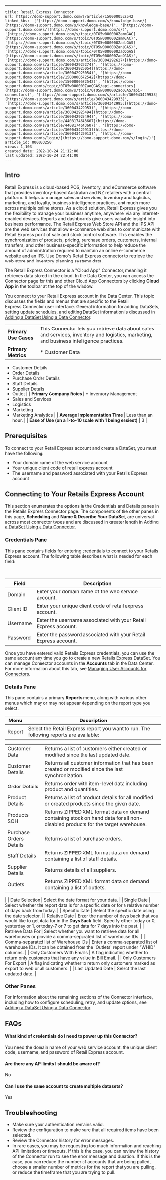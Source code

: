 ---
    title: Retail Express Connector
    url: https://domo-support.domo.com/s/article/1500000572542
    linked_kbs:  ['[https://domo-support.domo.com/s/knowledge-base/](https://domo-support.domo.com/s/knowledge-base/)', '[https://domo-support.domo.com/s/](https://domo-support.domo.com/s/)', '[https://domo-support.domo.com/s/topic/0TO5w000000ZammGAC](https://domo-support.domo.com/s/topic/0TO5w000000ZammGAC)', '[https://domo-support.domo.com/s/topic/0TO5w000000ZanLGAS](https://domo-support.domo.com/s/topic/0TO5w000000ZanLGAS)', '[https://domo-support.domo.com/s/topic/0TO5w000000ZaoQGAS](https://domo-support.domo.com/s/topic/0TO5w000000ZaoQGAS)', '[https://domo-support.domo.com/s/article/360042926274](https://domo-support.domo.com/s/article/360042926274)', '[https://domo-support.domo.com/s/article/360042926054](https://domo-support.domo.com/s/article/360042926054)', '[https://domo-support.domo.com/s/article/1500000572542](https://domo-support.domo.com/s/article/1500000572542)', '[https://domo-support.domo.com/s/topic/0TO5w000000ZaoQGAS/api-connectors](https://domo-support.domo.com/s/topic/0TO5w000000ZaoQGAS/api-connectors)', '[https://domo-support.domo.com/s/article/360043429933](https://domo-support.domo.com/s/article/360043429933)', '[https://domo-support.domo.com/s/article/360043429953](https://domo-support.domo.com/s/article/360043429953)', '[https://domo-support.domo.com/s/article/360042925494](https://domo-support.domo.com/s/article/360042925494)', '[https://domo-support.domo.com/s/article/4408174643607](https://domo-support.domo.com/s/article/4408174643607)', '[https://domo-support.domo.com/s/article/360043429913](https://domo-support.domo.com/s/article/360043429913)', '[https://domo-support.domo.com/s/login/](https://domo-support.domo.com/s/login/)']
    article_id: 000003250
    views: 1,103
    created_date: 2022-10-24 21:12:00
    last updated: 2022-10-24 22:41:00
    ---



Intro
-----


Retail Express is a cloud-based POS, inventory, and eCommerce software that provides inventory-based Australian and NZ retailers with a central platform. It helps to manage sales and services, inventory and logistics, marketing, and loyalty, business intelligence practices, and much more across multiple online stores. As a cloud solution, Retail Express gives you the flexibility to manage your business anytime, anywhere, via any internet-enabled devices. Reports and dashboards give users valuable insight into business performance. The Retail Express Web Store API and the IPS API are the web services that allow e-commerce web sites to communicate with Retail Express point of sale and stock control software. This enables the synchronization of products, pricing, purchase orders, customers, internal transfers, and other business-specific information to help reduce the amount of administration required to maintain an online e-commerce website and an IPS. Use Domo's Retail Express connector to retrieve the web store and inventory planning systems data.


The Retail Express Connector is a "Cloud App" Connector, meaning it retrieves data stored in the cloud. In the Data Center, you can access the Connector page for this and other Cloud App Connectors by clicking **Cloud App** in the toolbar at the top of the window.


You connect to your Retail Express account in the Data Center. This topic discusses the fields and menus that are specific to the Retail Express Connector user interface. General information for adding DataSets, setting update schedules, and editing DataSet information is discussed in [Adding a DataSet Using a Data Connector](/s/article/360042926274).




|  |  |
| --- | --- |
| **Primary Use Cases** | This Connector lets you retrieve data about sales and services, inventory and logistics, marketing, and business intelligence practices. |
| **Primary Metrics** | * Customer Data
* Customer Details
* Order Details
* Purchase Order Details
* Staff Details
* Supplier Details
* Outlet
 |
| **Primary Company Roles** | * Inventory Management
* Sales and Services
* Logistics
* Marketing
* Marketing Analytics
 |
| **Average Implementation Time** | Less than an hour. |
| **Ease of Use (on a 1-to-10 scale with 1 being easiest)** | 3 |


Prerequisites
-------------


To connect to your Retail Express account and create a DataSet, you must have the following:


* Your domain name of the web service account
* Your unique client code of retail express account
* The username and password associated with your Retails Express account


Connecting to Your Retails Express Account
------------------------------------------


This section enumerates the options in the Credentials and Details panes in the Retails Express Connector page. The components of the other panes in this page, **Scheduling** and **Name & Describe Your DataSet**, are universal across most connector types and are discussed in greater length in [Adding a DataSet Using a Data Connector](/s/article/360042926274).


### Credentials Pane


This pane contains fields for entering credentials to connect to your Retails Express account. The following table describes what is needed for each field:


 




| Field | Description |
| --- | --- |
| Domain | Enter your domain name of the web service account. |
| Client ID | Enter your unique client code of retail express account. |
| Username | Enter the username associated with your Retail Express account. |
| Password | Enter the password associated with your Retail Express account. |


Once you have entered valid Retails Express credentials, you can use the same account any time you go to create a new Retails Express DataSet. You can manage Connector accounts in the **Accounts** tab in the Data Center. For more information about this tab, see [Managing User Accounts for Connectors](/s/article/360042926054).


### Details Pane


This pane contains a primary **Reports** menu, along with various other menus which may or may not appear depending on the report type you select.




| Menu | Description |
| --- | --- |
| Report | Select the Retail Express report you want to run. The following reports are available:

|  |  |
| --- | --- |
| Customer Data | Returns a list of customers either created or modified since the last updated date. |
| Customer Details | Returns all customer information that has been created or modified since the last synchronization. |
| Order Details | Returns order with item-level data including product and quantities. |
| Product Details | Returns a list of product details for all modified or created products since the given date. |
| Products SOH | Returns ZIPPED XML format data on demand containing stock on hand data for all non-disabled products for the target warehouse. |
| Purchase Orders Details | Returns a list of purchase orders. |
| Staff Details | Returns ZIPPED XML format data on demand containing a list of staff details. |
| Supplier Details | Returns details of all suppliers. |
| Outlets | Returns ZIPPED XML format data on demand containing a list of outlets. |

 |
| Date Selection | Select the date format for your data. |
| Single Date | Select whether the report data is for a specific date or for a relative number of days back from today. |
| Specific Date | Select the specific date using the date selector. |
| Relative Date | Enter the number of days back that you would like to get data for in the **Days Back** field. Specify either today or 0, yesterday or 1, or today-7 or 7 to get data for 7 days into the past. |
| Retrieve Data For | Select whether you want to retrieve data for all warehouses or provide a comma-separated list of warehouse IDs. |
| Comma-separated list of Warehouse IDs | Enter a comma-separated list of warehouse IDs. It can be obtained from the 'Outlets' report under \"WHID\" columns. |
| Only Customers With Emails | A flag indicating whether to return only customers that have any value in Bill Email. |
| Only Customers For Export | A flag indicating whether to return only customers marked as export to web or all customers. |
| Last Updated Date | Select the last updated date. |


### Other Panes


For information about the remaining sections of the Connector interface, including how to configure scheduling, retry, and update options, see [Adding a DataSet Using a Data Connector](/s/article/360042926274).


FAQs
----


#### What kind of credentials do I need to power up this Connector?


You need the domain name of your web service account, the unique client code, username, and password of Retail Express account.


#### Are there any API limits I should be aware of?


No


#### Can I use the same account to create multiple datasets?


Yes


Troubleshooting
---------------


* Make sure your authentication remains valid.
* Review the configuration to make sure that all required items have been selected.
* Review the Connector history for error messages.
* In rare cases, you may be requesting too much information and reaching API limitations or timeouts. If this is the case, you can review the history of the Connector run to see the error message and duration. If this is the case, you can reduce the number of accounts that are being pulled, choose a smaller number of metrics for the report that you are pulling, or reduce the timeframe that you are trying to pull.
